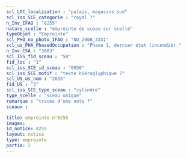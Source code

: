 ```yaml
---
scl_LOC_localisation : "palais, magasins sud"
scl_iss_SCE_categorie : "royal ?"
n_Inv_IFAO : "8255"
nature_scelle : "empreinte de sceau sur scellé"
typeObjet : "Empreinte"
scl_PHO_no_photo_IFAO : "NU_2008_3331"
scl_us_PHA_PhasedOccupation : "Phase 1, dernier état (incendié)."
n_Inv_CSA : "3003"
scl_ISS_fid_sceau : "50"
fid_loc : "1"
scl_iss_SCE_id_sceau : "0050"
scl_iss_SCE_motif : "texte hiéroglyphique ?"
scl_US_us_nom : "2635"
fid_US : "3"
scl_iss_SCE_type_sceau : "cylindre"
type_scelle : "sceau unique"
remarque : "traces d'une note ?"
sceaux :

title: empreinte n°8255
images: 
id_notice: 8255
layout: notice
type: empreinte
partie: 2
---
```

